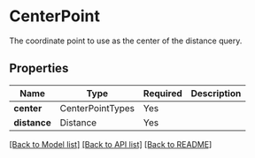 # CenterPoint

The coordinate point to use as the center of the distance query.


## Properties
| Name | Type | Required | Description |
| ------------ | ------------- | ------------- | ------------- |
**center** | CenterPointTypes | Yes |  |
**distance** | Distance | Yes |  |


[[Back to Model list]](../../README.md#models-v1-link) [[Back to API list]](../../README.md#documentation-for-api-endpoints) [[Back to README]](../../README.md)
